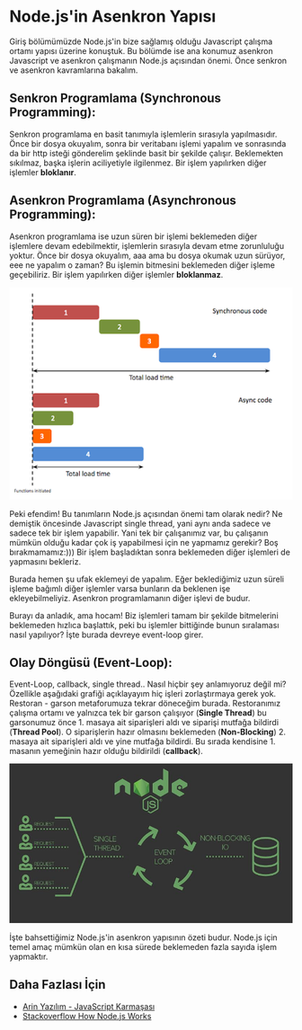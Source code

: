 Node.js'in Asenkron Yapısı
======

Giriş bölümümüzde Node.js'in bize sağlamış olduğu Javascript çalışma ortamı yapısı üzerine konuştuk. Bu bölümde ise ana konumuz asenkron Javascript ve asenkron çalışmanın 
Node.js açısından önemi. Önce senkron ve asenkron kavramlarına bakalım.

## Senkron Programlama (Synchronous Programming):

Senkron programlama en basit tanımıyla işlemlerin sırasıyla yapılmasıdır. Önce bir dosya okuyalım, sonra bir veritabanı işlemi yapalım ve sonrasında da 
bir http isteği gönderelim şeklinde basit bir şekilde çalışır. Beklemekten sıkılmaz, başka işlerin aciliyetiyle ilgilenmez. Bir işlem yapılırken diğer 
işlemler **bloklanır**.

## Asenkron Programlama (Asynchronous Programming):
Asenkron programlama ise uzun süren bir işlemi beklemeden diğer işlemlere devam edebilmektir, işlemlerin sırasıyla devam etme zorunluluğu yoktur. Önce bir 
dosya okuyalım, aaa ama bu dosya okumak uzun sürüyor, eee ne yapalım o zaman? Bu işlemin bitmesini beklemeden diğer işleme geçebiliriz. Bir işlem yapılırken
diğer işlemler **bloklanmaz**.

![Sync_Async](https://github.com/Kodluyoruz/taskforce/blob/node.js/node-js/AsynchronousJavaScript/figures/sync_async.png)

Peki efendim! Bu tanımların Node.js açısından önemi tam olarak nedir? Ne demiştik öncesinde Javascript single thread, yani aynı anda sadece ve sadece 
tek bir işlem yapabilir. Yani tek bir çalışanımız var, bu çalışanın mümkün olduğu kadar çok iş yapabilmesi için ne yapmamız gerekir? Boş bırakmamamız:))) 
Bir işlem başladıktan sonra beklemeden diğer işlemleri de yapmasını bekleriz.

Burada hemen şu ufak eklemeyi de yapalım. Eğer beklediğimiz uzun süreli işleme bağımlı diğer işlemler varsa bunların da beklenen işe ekleyebilmeliyiz. Asenkron
programlamanın diğer işlevi de budur.

Burayı da anladık, ama hocam! Biz işlemleri tamam bir şekilde bitmelerini beklemeden hızlıca başlattık, peki bu işlemler bittiğinde bunun sıralaması nasıl yapılıyor?
İşte burada devreye event-loop girer.

## Olay Döngüsü (Event-Loop):

Event-Loop, callback, single thread.. Nasıl hiçbir şey anlamıyoruz değil mi? Özellikle aşağıdaki grafiği açıklayayım hiç işleri zorlaştırmaya gerek yok. Restoran - 
garson metaforumuza tekrar döneceğim burada. Restoranımız çalışma ortamı ve yalnızca tek bir garson çalışıyor (**Single Thread**) bu garsonumuz önce 1. masaya ait siparişleri aldı ve siparişi mutfağa bildirdi (**Thread Pool**). O siparişlerin hazır olmasını beklemeden (**Non-Blocking**) 2. masaya ait siparişleri aldı ve yine mutfağa bildirdi. Bu sırada kendisine 1. masanın yemeğinin hazır olduğu bildirildi (**callback**).

![Node.js Event Loop](https://github.com/Kodluyoruz/taskforce/blob/node.js/node-js/AsynchronousJavaScript/figures/node_eventloop.png)

İşte bahsettiğimiz Node.js'in asenkron yapısının özeti budur. Node.js için temel amaç mümkün olan en kısa sürede beklemeden fazla sayıda işlem yapmaktır. 

## Daha Fazlası İçin
- [Arin Yazılım - JavaScript Karmaşası](https://www.youtube.com/watch?v=_kdRtcy43ik)
- [Stackoverflow How Node.js Works](https://stackoverflow.com/questions/9497076/how-node-js-works)
